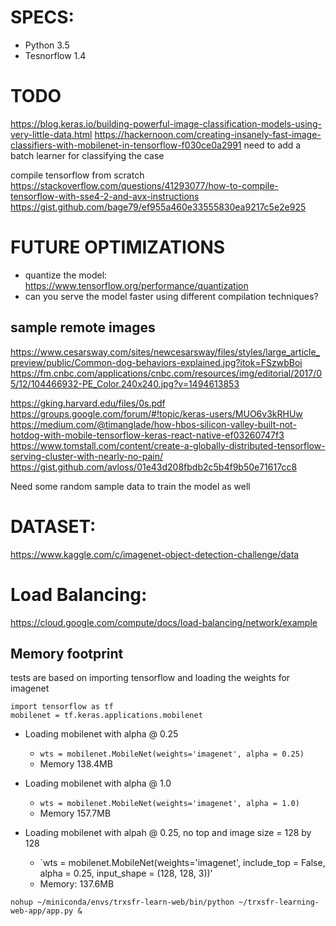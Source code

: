 # SPECS:
 - Python 3.5
 - Tesnorflow 1.4


 # TODO
 https://blog.keras.io/building-powerful-image-classification-models-using-very-little-data.html
https://hackernoon.com/creating-insanely-fast-image-classifiers-with-mobilenet-in-tensorflow-f030ce0a2991
 need to add a batch learner for classifying the case
 
 compile tensorflow from scratch https://stackoverflow.com/questions/41293077/how-to-compile-tensorflow-with-sse4-2-and-avx-instructions
 https://gist.github.com/bage79/ef955a460e33555830ea9217c5e2e925
 
# FUTURE OPTIMIZATIONS 
 - quantize the model:  https://www.tensorflow.org/performance/quantization
 - can you serve the model faster using different compilation techniques?
 

## sample remote images 
 https://www.cesarsway.com/sites/newcesarsway/files/styles/large_article_preview/public/Common-dog-behaviors-explained.jpg?itok=FSzwbBoi
 https://fm.cnbc.com/applications/cnbc.com/resources/img/editorial/2017/05/12/104466932-PE_Color.240x240.jpg?v=1494613853
 

 
 https://gking.harvard.edu/files/0s.pdf
 https://groups.google.com/forum/#!topic/keras-users/MUO6v3kRHUw
 https://medium.com/@timanglade/how-hbos-silicon-valley-built-not-hotdog-with-mobile-tensorflow-keras-react-native-ef03260747f3
 https://www.tomstall.com/content/create-a-globally-distributed-tensorflow-serving-cluster-with-nearly-no-pain/
 https://gist.github.com/avloss/01e43d208fbdb2c5b4f9b50e71617cc8
 
 Need some random sample data to train the model as well
 
# DATASET:
https://www.kaggle.com/c/imagenet-object-detection-challenge/data

# Load Balancing: 
https://cloud.google.com/compute/docs/load-balancing/network/example

## Memory footprint
tests are based on importing tensorflow and loading the  weights for imagenet
```
import tensorflow as tf
mobilenet = tf.keras.applications.mobilenet
```

- Loading mobilenet with alpha @ 0.25
    - `wts = mobilenet.MobileNet(weights='imagenet', alpha = 0.25)`
    - Memory 138.4MB

- Loading mobilenet with alpha @ 1.0
    - `wts = mobilenet.MobileNet(weights='imagenet', alpha = 1.0)`
    - Memory 157.7MB
- Loading mobilenet with alpah @ 0.25, no top and image size = 128 by 128
    - `wts = mobilenet.MobileNet(weights='imagenet', include_top = False, alpha = 0.25, input_shape = (128, 128, 3))'
    - Memory: 137.6MB
    
    
`nohup ~/miniconda/envs/trxsfr-learn-web/bin/python ~/trxsfr-learning-web-app/app.py &`